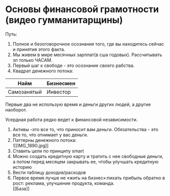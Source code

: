 # Основы финансовой грамотности (видео гумманитарщины)  
Путь:  
1. Полное и безоговорочное осознания того, где вы находитесь сейчас и принятия этого факта.   
2. Мы живем в мире месячных зарплат(в сша годовых). Рассчитывать зп только ЧАСАМ.  
3. Первый шаг к свободе - это осознание своего рабства.  
4. Квадрат денежного потока:  

| Найм        | Бизнесмен |
| ----------- | --------- |
| Самозанятый | Инвестор  |
 
Первые два не использую время и деньги других людей, а другие наоборот.  
  
Усердная работа редко ведет к финансовой независимости.  
1. Активы -это все то, что приносит вам деньги. Обязательства - это все то, что отнимает у вас деньги.  
2. Паттерны денежного потока:  
![[IMG_1890.jpg]]  
3. Ставить цели по принципу smart  
4. Можно создать кредитную карту и тратить с нее свободные деньги, а потом перед месяцем закрывать ее, чтобы улучшать кредитную историю  
5. Вести таблицу доходов/расходов  
6. Первое время лучше не «жить на бизнес»:пихать прибыль обратно в рост: реклама, улучшение продукта, команда.  
[[База]]